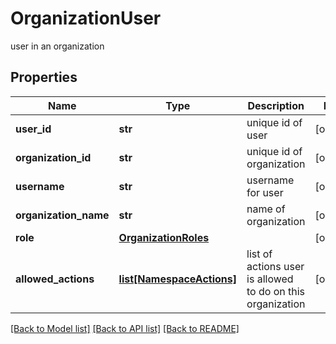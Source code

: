 # OrganizationUser

user in an organization
## Properties
Name | Type | Description | Notes
------------ | ------------- | ------------- | -------------
**user_id** | **str** | unique id of user | [optional] 
**organization_id** | **str** | unique id of organization | [optional] 
**username** | **str** | username for user | [optional] 
**organization_name** | **str** | name of organization | [optional] 
**role** | [**OrganizationRoles**](OrganizationRoles.md) |  | [optional] 
**allowed_actions** | [**list[NamespaceActions]**](NamespaceActions.md) | list of actions user is allowed to do on this organization | [optional] 

[[Back to Model list]](../README.md#documentation-for-models) [[Back to API list]](../README.md#documentation-for-api-endpoints) [[Back to README]](../README.md)


